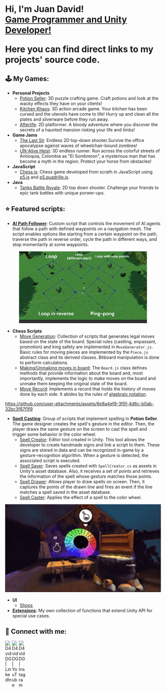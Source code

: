 <h1>Hi, I'm Juan David! <br/><a href="https://www.ddevgames.com">Game Programmer and Unity Developer!</a>

Here you can find direct links to my projects' source code.

<h2>🕹️ My Games:</h2>

- <b>Personal Projects</b>
  - [Potion Seller](https://github.com/D4vidDG/Potion-Seller-Prototype/tree/master/Assets/Scripts): 3D puzzle crafting game. Craft potions and look at the wacky effects they have on your clients!
  - [Kitchen Khaos](https://github.com/pakasfand/Kitchen-Khaos/tree/master/Assets/Scripts): 3D action arcade game.  Your kitchen has been cursed and the utensils have come to life! Hurry up and clean all the plates and silverware before they run away.
  - [Afterlife](https://github.com/D4vidDG/Afterlife/tree/master/Assets/Scripts): 2D platformer. A bloody adventure where you discover the secrets of a haunted mansion risking your life and limbs!
- <b>Game Jams</b>
  - [The Last Sit](https://github.com/D4vidDG/GDTV_Jam_2024/tree/master/Assets/Scripts): Endless 2D top-down shooter.Survive the office apocalypse against waves of wheelchair-bound zombies!
  - [UN-Alive Heist](https://github.com/dicortesd/UN-ALIVE-HEIST/tree/main/UnAlive%20Heist/Assets/Scripts_D): 3D endless runner. Run across the colorful streets of Antioquia, Colombia as "El Sombreron", a mysterious man that has become a myth in the region. Protect your horse from obstacles!
- <b>JavaScript</b>
  - [Chess.js](https://github.com/objetos/chess-videogame/tree/master/src): Chess game developed from scrath in JavaScript using [p5.js](https://p5js.org/) and [p5.quadrille.js](https://objetos.github.io/p5.quadrille.js/).
- <b>Java</b>
  - [Tanks Battle Royale](https://github.com/D4vidDG/Final_Project): 2D top down shooter. Challenge your friends to epic tank battles with unique porwer-ups.

<h2>⭐ Featured scripts:</h2>

- <b>[AI Path Follower](https://github.com/D4vidDG/DDG_Utility_Scripts/tree/main/AI)</b>: Custom script that controls the movement of AI agents that follow a path with defined waypoints on a navigation mesh. The script enables options like starting from a certain waypoint on the path, traverse the path in reverse order, cycle the path in different ways, and stop momentarily at some waypoints.

<p align="center">
  <img src="AIPathFollower.gif" alt="animated" />
</p>

- <b>Chess Scripts</b>
  - [Move Generation](https://github.com/objetos/chess-videogame/tree/master/src/MoveGeneration): Collection of scripts that generates legal moves based on the state of the board. Special rules (castling, enpassant, promotion) and king safety are implemented in `MoveGenerator.js`. Basic rules for moving pieces are implemented by the `Piece.js`
abstract class and its derived classes. Bitboard manipulation is done to perform calculations.
  - [Making/Unmaking moves in board](https://github.com/objetos/chess-videogame/blob/master/src/Board/Board.js): The `Board.js` class defines methods that provide information about the board and, most importantly, implements the logic to make moves on the board and unmake them keeping the original state of the board.
  - [Move Record](https://github.com/objetos/chess-videogame/blob/master/src/MoveRecord.js): Implements a record that holds the history of moves done by each side. It abides by the rules of [algebraic notation](https://www.chess.com/terms/chess-notation).

https://github.com/user-attachments/assets/6e8a4ef9-3f5f-4d6c-b0ab-32bc3f87f1f9

- <b>[Spell Casting](https://github.com/D4vidDG/Potion-Seller-Prototype/tree/master/Assets/Scripts/Crafting/Spelling)</b>: Group of scripts that implement spelling in <b>Potion Seller</b>. The game designer creates the spell's gesture in the editor. Then, the player draws the same gesture on the screen to cast the spell and  trigger some behavior in the color wheel.
  - [Spell Creator](https://github.com/D4vidDG/Potion-Seller-Prototype/blob/master/Assets/Scripts/Editor/SpellCreator.cs): Editor tool created in Unity. This tool allows the developer to create handmade signs and link a script to them. These signs are stored in data and can be recognized in-game by a gesture-recognition algorithm. When a gesture is detected, the associated script is executed.
  - [Spell Saver](https://github.com/D4vidDG/Potion-Seller-Prototype/blob/master/Assets/Scripts/Crafting/Spelling/SpellSaver.cs): Saves spells created with `SpellCreator.cs` as assets in Unity's asset database. Also, it receives a set of points and retrieves the information of the spell whose gesture matches those points.
  - [Spell Drawer](https://github.com/D4vidDG/Potion-Seller-Prototype/blob/master/Assets/Scripts/Crafting/Spelling/SpellDrawer.cs): Allows player to draw spells on screen. Then, it captures the points of the drawn line and fires an event if the line matches a spell saved in the asset database. 
  - [Spell Caster](https://github.com/D4vidDG/Potion-Seller-Prototype/blob/master/Assets/Scripts/Crafting/Spelling/SpellCaster.cs): Applies the effect of a spell to the color wheel.
  
<p align="center">
  <img src="SpellCasting.gif" width=600 />
</p>

- <b>UI</b>
  - [Shops](https://github.com/D4vidDG/GDTV_Jam_2024/tree/master/Assets/Scripts/UI/Shops)
- <b>[Extensions](https://github.com/D4vidDG/DDG_Utility_Scripts/blob/main/Extensions.cs)</b>: My own collection of functions that extend Unity API for special use cases.

<h2> 🤳 Connect with me:</h2>

[<img align="left" alt="D4vidDG | LinkedIn" width="22px" src="https://cdn.jsdelivr.net/npm/simple-icons@v3/icons/linkedin.svg" />][linkedin]
[<img align="left" alt="D4vidDG | YouTube" width="22px" src="https://cdn.jsdelivr.net/npm/simple-icons@v3/icons/youtube.svg" />][youtube]
[<img align="left" alt="D4vidDG | Instagram" width="22px" src="https://cdn.jsdelivr.net/npm/simple-icons@v3/icons/instagram.svg" />][instagram]

[linkedin]: https://www.linkedin.com/in/juan-david-diaz-garcia-8b72781b0/
[youtube]: https://www.youtube.com/channel/UC4bj3kEuxM9S46AwiZzhmXg
[instagram]: https://www.instagram.com/jd_diazg1/
